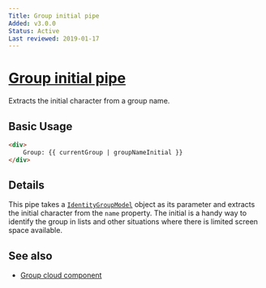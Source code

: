 ```yaml
---
Title: Group initial pipe
Added: v3.0.0
Status: Active
Last reviewed: 2019-01-17
---
```


# [Group initial pipe](../../../lib/process-services-cloud/src/lib/group/pipe/group-initial.pipe.ts "Defined in group-initial.pipe.ts")

Extracts the initial character from a group name.

## Basic Usage

<!-- {% raw %} -->

```HTML
<div>
    Group: {{ currentGroup | groupNameInitial }}
</div>
```

<!-- {% endraw %} -->

## Details

This pipe takes a [`IdentityGroupModel`](lib/core/src/lib/models/identity-group.model.ts)
object as its parameter and extracts the initial character from the `name`
property. The initial is a handy way to identify the group in lists and
other situations where there is limited screen space available.

## See also

-   [Group cloud component](../components/group-cloud.component.md)
